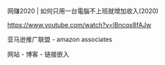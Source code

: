 网赚2020 | 如何只用一台電腦不上班就增加收入(2020)

https://www.youtube.com/watch?v=lBncqx8fAJw 

亚马逊推广联盟 - amazon associates 

网站 - 博客 - 链接嵌入 
